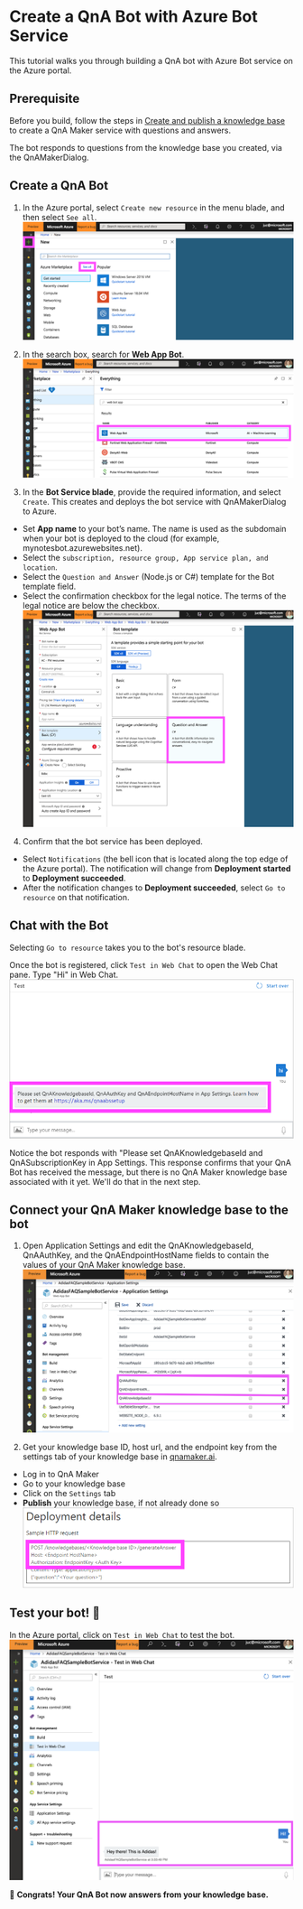 # Create a QnA Bot with Azure Bot Service
This tutorial walks you through building a QnA bot with Azure Bot service on the Azure portal.

## Prerequisite
Before you build, follow the steps in [Create and publish a knowledge base](https://github.com/jCho23/BotWorkshop/tree/master/2.%20Create%20and%20Publish%20a%20Knowledge%20Base) to create a QnA Maker service with questions and answers.

The bot responds to questions from the knowledge base you created, via the QnAMakerDialog.

## Create a QnA Bot
1. In the Azure portal, select ```Create new resource``` in the menu blade, and then select ```See all```.
![bot1](https://github.com/jCho23/BotWorkshop/blob/master/Resouces/Images/bot1.png)

2. In the search box, search for **Web App Bot**.
![bot2](https://github.com/jCho23/BotWorkshop/blob/master/Resouces/Images/bot2.png)

3. In the **Bot Service blade**, provide the required information, and select ```Create```. This creates and deploys the bot service with QnAMakerDialog to Azure.
* Set **App name** to your bot’s name. The name is used as the subdomain when your bot is deployed to the cloud (for example, mynotesbot.azurewebsites.net).
* Select the ```subscription, resource group, App service plan, and location```.
* Select the ```Question and Answer``` (Node.js or C#) template for the Bot template field.
* Select the confirmation checkbox for the legal notice. The terms of the legal notice are below the checkbox.
![bot3](https://github.com/jCho23/BotWorkshop/blob/master/Resouces/Images/bot3.png)

4. Confirm that the bot service has been deployed. 
* Select ```Notifications``` (the bell icon that is located along the top edge of the Azure portal). The notification will change from **Deployment started** to **Deployment succeeded**.
* After the notification changes to **Deployment succeeded**, select ```Go to resource``` on that notification.

## Chat with the Bot
Selecting ```Go to resource``` takes you to the bot's resource blade.

Once the bot is registered, click ```Test in Web Chat``` to open the Web Chat pane. Type "Hi" in Web Chat.
![bot4](https://github.com/jCho23/BotWorkshop/blob/master/Resouces/Images/bot4.png)

Notice the bot responds with "Please set QnAKnowledgebaseId and QnASubscriptionKey in App Settings. This response confirms that your QnA Bot has received the message, but there is no QnA Maker knowledge base associated with it yet. We'll do that in the next step.

## Connect your QnA Maker knowledge base to the bot
1. Open Application Settings and edit the QnAKnowledgebaseId, QnAAuthKey, and the QnAEndpointHostName fields to contain the values of your QnA Maker knowledge base.
![bot5](https://github.com/jCho23/BotWorkshop/blob/master/Resouces/Images/bot5.png)

2. Get your knowledge base ID, host url, and the endpoint key from the settings tab of your knowledge base in [qnamaker.ai](https://qnamaker.ai).
* Log in to QnA Maker
* Go to your knowledge base
* Click on the ```Settings``` tab
* **Publish** your knowledge base, if not already done so
![bot6](https://github.com/jCho23/BotWorkshop/blob/master/Resouces/Images/bot6.png)

## Test your bot! :robot:
In the Azure portal, click on ```Test in Web Chat``` to test the bot.
![bot7](https://github.com/jCho23/BotWorkshop/blob/master/Resouces/Images/bot7.png)

:tada: **Congrats! Your QnA Bot now answers from your knowledge base.**


